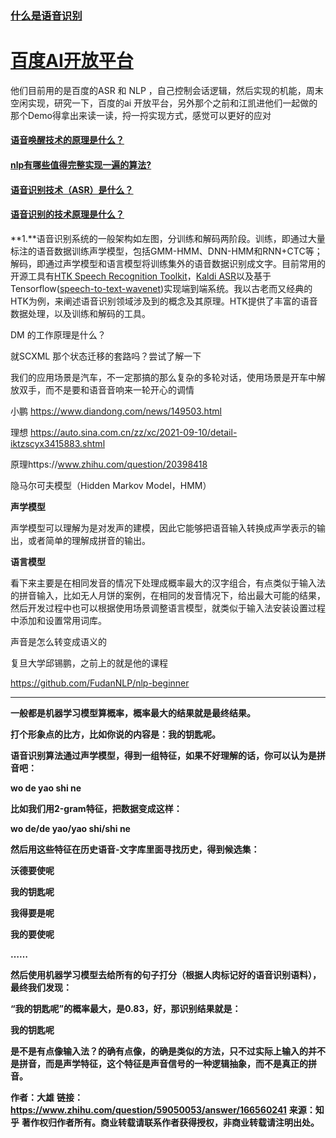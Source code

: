 

### [什么是语音识别](https://zhuanlan.zhihu.com/p/68607927)

# [百度AI开放平台](https://ai.baidu.com/ai-doc/SPEECH/2k5dllqxj)

他们目前用的是百度的ASR 和 NLP ，自己控制会话逻辑，然后实现的机能，周末空闲实现，研究一下，百度的ai 开放平台，另外那个之前和江凯进他们一起做的那个Demo得拿出来读一读，捋一捋实现方式，感觉可以更好的应对



#### [语音唤醒技术的原理是什么？](https://www.zhihu.com/question/27344376)

#### [nlp有哪些值得完整实现一遍的算法?](https://www.zhihu.com/question/324189960)

#### [语音识别技术（ASR）是什么？](https://easyai.tech/ai-definition/asr/)

#### [语音识别的技术原理是什么？](https://www.zhihu.com/question/20398418)

**1.**语音识别系统的一般架构如左图，分训练和解码两阶段。训练，即通过大量标注的语音数据训练声学模型，包括GMM-HMM、DNN-HMM和RNN+CTC等；解码，即通过声学模型和语言模型将训练集外的语音数据识别成文字。目前常用的开源工具有[HTK Speech Recognition Toolkit](https://link.zhihu.com/?target=http%3A//htk.eng.cam.ac.uk/download.shtml)，[Kaldi ASR](https://link.zhihu.com/?target=http%3A//www.kaldi-asr.org/)以及基于Tensorflow([speech-to-text-wavenet](https://link.zhihu.com/?target=https%3A//github.com/buriburisuri/speech-to-text-wavenet))实现端到端系统。我以古老而又经典的HTK为例，来阐述语音识别领域涉及到的概念及其原理。HTK提供了丰富的语音数据处理，以及训练和解码的工具。

DM 的工作原理是什么？

就SCXML 那个状态迁移的套路吗？尝试了解一下

我们的应用场景是汽车，不一定那搞的那么复杂的多轮对话，使用场景是开车中解放双手，而不是要和语音音响来一轮开心的调情



小鹏
https://www.diandong.com/news/149503.html



理想
https://auto.sina.com.cn/zz/xc/2021-09-10/detail-iktzscyx3415883.shtml



原理https://www.zhihu.com/question/20398418

隐马尔可夫模型（Hidden Markov Model，HMM）

**声学模型**

声学模型可以理解为是对发声的建模，因此它能够把语音输入转换成声学表示的输出，或者简单的理解成拼音的输出。

**语言模型**

看下来主要是在相同发音的情况下处理成概率最大的汉字组合，有点类似于输入法的拼音输入，比如无人月饼的案例，在相同的发音情况下，给出最大可能的结果，然后开发过程中也可以根据使用场景调整语言模型，就类似于输入法安装设置过程中添加和设置常用词库。

声音是怎么转变成语义的



复旦大学邱锡鹏，之前上的就是他的课程

https://github.com/FudanNLP/nlp-beginner





-----

**一般都是机器学习模型算概率，概率最大的结果就是最终结果。**

**打个形象点的比方，比如你说的内容是：我的钥匙呢。**

**语音识别算法通过声学模型，得到一组特征，如果不好理解的话，你可以认为是拼音吧：**

**wo de yao shi ne**

**比如我们用2-gram特征，把数据变成这样：**

**wo de/de yao/yao shi/shi ne**

**然后用这些特征在历史语音-文字库里面寻找历史，得到候选集：**

**沃德要使呢**

**我的钥匙呢**

**我得要是呢**

**我的要使呢**

**……**

**然后使用机器学习模型去给所有的句子打分（根据人肉标记好的语音识别语料），最终我们发现：**

**“我的钥匙呢”的概率最大，是0.83，好，那识别结果就是：**

**我的钥匙呢**

**是不是有点像输入法？的确有点像，的确是类似的方法，只不过实际上输入的并不是拼音，而是声学特征，这个特征是声音信号的一种逻辑抽象，而不是真正的拼音。**

**作者：大雄**
**链接：https://www.zhihu.com/question/59050053/answer/166560241**
**来源：知乎**
**著作权归作者所有。商业转载请联系作者获得授权，非商业转载请注明出处。**